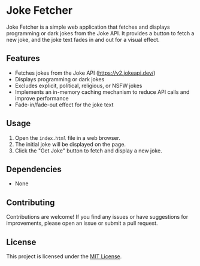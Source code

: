 # Joke Fetcher

Joke Fetcher is a simple web application that fetches and displays programming or dark jokes from the Joke API. It provides a button to fetch a new joke, and the joke text fades in and out for a visual effect.

## Features

- Fetches jokes from the Joke API (https://v2.jokeapi.dev/)
- Displays programming or dark jokes
- Excludes explicit, political, religious, or NSFW jokes
- Implements an in-memory caching mechanism to reduce API calls and improve performance
- Fade-in/fade-out effect for the joke text

## Usage

1. Open the `index.html` file in a web browser.
2. The initial joke will be displayed on the page.
3. Click the "Get Joke" button to fetch and display a new joke.

## Dependencies

- None

## Contributing

Contributions are welcome! If you find any issues or have suggestions for improvements, please open an issue or submit a pull request.

## License

This project is licensed under the [MIT License](LICENSE).
